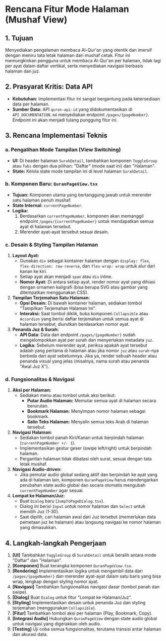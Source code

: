 # Rencana Fitur Mode Halaman (Mushaf View)

## 1. Tujuan

Menyediakan pengalaman membaca Al-Qur'an yang otentik dan imersif dengan meniru tata letak halaman dari mushaf cetak. Fitur ini memungkinkan pengguna untuk membaca Al-Qur'an per halaman, tidak lagi per ayat dalam daftar vertikal, serta menyediakan navigasi berbasis halaman dan juz.

## 2. Prasyarat Kritis: Data API

- **Kebutuhan:** Implementasi fitur ini sangat bergantung pada ketersediaan data per halaman.
- **Sumber Data:** API `quran-api-id` yang didokumentasikan di `API_DOCUMENTATION.md` menyediakan endpoint `/pages/{pageNumber}`. Endpoint ini akan menjadi tulang punggung fitur ini.

## 3. Rencana Implementasi Teknis

### a. Pengalihan Mode Tampilan (View Switching)

- **UI:** Di header halaman `SurahDetail`, tambahkan komponen `ToggleGroup` atau `Tabs` dengan dua pilihan: "Daftar" (mode saat ini) dan "Halaman".
- **State:** Kelola state mode tampilan ini di level halaman `SurahDetail`.

### b. Komponen Baru: `QuranPageView.tsx`

- **Tujuan:** Komponen utama yang bertanggung jawab untuk merender satu halaman penuh mushaf.
- **State Internal:** `currentPageNumber`.
- **Logika:**
  1.  Berdasarkan `currentPageNumber`, komponen akan memanggil endpoint `/pages/{currentPageNumber}` untuk mendapatkan semua ayat di halaman tersebut.
  2.  Merender ayat-ayat tersebut sesuai desain.

### c. Desain & Styling Tampilan Halaman

1.  **Layout Ayat:**
    - Gunakan `div` sebagai kontainer halaman dengan `display: flex`, `flex-direction: row-reverse`, dan `flex-wrap: wrap` untuk alur dari kanan ke kiri.
    - Setiap ayat akan menjadi `span` atau `div` inline.
    - **Nomor Ayat:** Di antara setiap ayat, render nomor ayat yang dihiasi dengan ornamen kaligrafi (bisa berupa SVG atau gambar yang ditempatkan menggunakan CSS).
2.  **Tampilan Terjemahan Satu Halaman:**
    - **Opsi Desain:** Di bawah kontainer halaman, sediakan tombol "Tampilkan Terjemahan Halaman Ini".
    - **Interaksi:** Saat tombol diklik, buka komponen `Collapsible` atau `Accordion` yang berisi daftar terjemahan untuk semua ayat di halaman tersebut, diurutkan berdasarkan nomor ayat.
3.  **Penanda Juz & Surah:**
    - **API Data:** Data dari endpoint `/pages/{pageNumber}` sudah mengelompokkan ayat per surah dan menyertakan metadata `juz`.
    - **Logika:** Sebelum merender ayat, periksa apakah ayat tersebut adalah yang pertama di halaman atau jika nomor `juz` atau `surah`-nya berbeda dari ayat sebelumnya. Jika ya, render sebuah header atau penanda visual yang jelas (misalnya, nama surah atau penanda "Awal Juz X").

### d. Fungsionalitas & Navigasi

1.  **Aksi per Halaman:**
    - Sediakan menu atau tombol untuk aksi berikut:
      - **Putar Audio Halaman:** Memutar semua ayat di halaman secara berurutan.
      - **Bookmark Halaman:** Menyimpan nomor halaman sebagai bookmark.
      - **Salin Teks Halaman:** Menyalin semua teks Arab di halaman tersebut.
2.  **Navigasi Halaman:**
    - Sediakan tombol panah Kiri/Kanan untuk berpindah halaman (`currentPageNumber +/- 1`).
    - Implementasikan gestur geser (swipe left/right) untuk berpindah halaman.
    - Pergantian halaman tidak dibatasi oleh surat, sesuai dengan tata letak mushaf.
3.  **Navigasi Audio-driven:**
    - Jika pemutar audio global sedang aktif dan berpindah ke ayat yang ada di halaman lain, komponen `QuranPageView` harus mendengarkan perubahan state audio global dan secara otomatis mengubah `currentPageNumber` agar sesuai.
4.  **Lompat ke Halaman/Juz:**
    - Buat `Dialog` baru (`JumpToPageDialog.tsx`).
    - Dialog ini berisi `Input` untuk nomor halaman dan `Select` untuk memilih Juz (1-30).
    - Saat dipilih, cari halaman awal dari Juz tersebut (memerlukan data pemetaan juz ke halaman) atau langsung navigasi ke nomor halaman yang dimasukkan.

## 4. Langkah-langkah Pengerjaan

1.  **[UI]** Tambahkan `ToggleGroup` di `SurahDetail` untuk beralih antara mode "Daftar" dan "Halaman".
2.  **[Komponen]** Buat kerangka komponen `QuranPageView.tsx`.
3.  **[Rendering]** Implementasikan logika untuk mengambil data dari `/pages/{pageNumber}` dan merender ayat-ayat dalam satu baris yang bisa wrap, lengkap dengan styling nomor ayat.
4.  **[Navigasi]** Tambahkan fungsionalitas navigasi dasar (tombol panah dan swipe).
5.  **[Dialog]** Buat `Dialog` untuk fitur "Lompat ke Halaman/Juz".
6.  **[Styling]** Implementasikan desain untuk penanda Juz dan styling terjemahan (menggunakan `Collapsible`).
7.  **[Fitur]** Tambahkan tombol aksi per halaman (Play, Bookmark, Copy).
8.  **[Integrasi Audio]** Hubungkan `QuranPageView` dengan state audio global untuk navigasi yang digerakkan oleh audio.
9.  **[Testing]** Uji coba semua fungsionalitas, terutama transisi antar halaman dan akurasi data.
